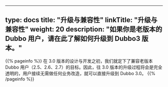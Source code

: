 
---
type: docs
title: "升级与兼容性"
linkTitle: "升级与兼容性"
weight: 20
description: "如果你是老版本的 Dubbo 用户，请在此了解如何升级到 Dubbo3 版本。"
---

{{% pageinfo %}}
在 3.0 版本的设计与开发之初，我们就定下了兼容老版本 Dubbo 用户（2.5、2.6、2.7）的目标。因此，往 3.0 版本的升级过程将会是完全透明的，用户接续无需做任何业务改造，就可以直接升级到 Dubbo 3.0。
{{% /pageinfo %}}